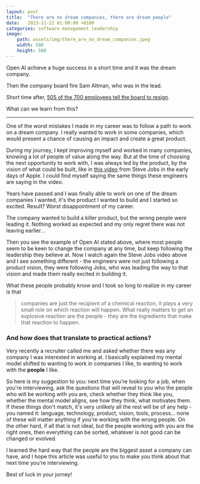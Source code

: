 ```yaml
---
layout: post
title:  "There are no dream companies, there are dream people"
date:   2023-11-22 01:00:00 +0100
categories: software management leadership
image:
    path: assets/img/there_are_no_dream_companies.jpeg  
    width: 500
    height: 500
---
```


Open AI achieve a huge success in a short time and it was the dream company.

Then the company board fire Sam Altman, who was in the lead. 

Short time after, [505 of the 700 employees tell the board to resign](https://twitter.com/karaswisher/status/1726599700961521762).

What can we learn from this? 

---
>

One of the worst mistakes I made in my career was to follow a path to work on a dream company. I really wanted to work in some companies, which would present a chance of causing an impact and create a great product.

During my journey, I kept improving myself and worked in many companies, knowing a lot of people of value along the way. But at the time of choosing the next opportunity to work with, I was always led by the product, by the vision of what could be built, like in [this video](https://www.youtube.com/watch?v=fj0hpsJvrko) from Steve Jobs in the early days of Apple. I could find myself saying the same things these engineers are saying in the video. 

Years have passed and I was finally able to work on one of the dream companies I wanted, it's the product I wanted to build and I started so excited. Result? Worst disappointment of my career. 

The company wanted to build a killer product, but the wrong people were leading it. Nothing worked as expected and my only regret there was not leaving earlier... 

Then you see the example of Open AI stated above, where most people seem to be keen to change the company at any time, but keep following the leadership they believe at. Now I watch again the Steve Jobs video above and I see something different - the engineers were not just following a product vision, they were following Jobs, who was leading the way to that vision and made them really excited in building it. 

What these people probably know and I took so long to realize in my career is that 

> companies are just the recipient of a chemical reaction, it plays a very small role on which reaction will happen. What really matters to get an explosive reaction are the people - they are the ingredients that make that reaction to happen.  

### And how does that translate to practical actions?

Very recently a recruiter called me and asked whether there was any company I was interested in working at. I basically explained my mental model shifted to wanting to work in companies I like, to wanting to work with the **people** I like. 

So here is my suggestion to you: next time you're looking for a job, when you're interviewing, ask the questions that will reveal to you who the people who will be working with you are, check whether they think like you, whether the mental model aligns, see how they think, what motivates them. If these things don't match, it's very unlikely all the rest will be of any help - you named it: language, technology, product, vision, tools, process... none of these will matter anything if you're working with the wrong people. On the other hard, if all that is not ideal, but the people working with you are the right ones, then everything can be sorted, whatever is not good can be changed or evolved.

I learned the hard way that the people are the biggest asset a company can have, and I hope this article was useful to you to make you think about that next time you're interviewing. 

Best of luck in your jorney!
